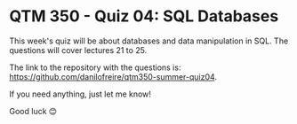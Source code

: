 # QTM 350 - Quiz 04: SQL Databases

This week's quiz will be about databases and data manipulation in SQL. The questions will cover lectures 21 to 25.

The link to the repository with the questions is: <https://github.com/danilofreire/qtm350-summer-quiz04>.

If you need anything, just let me know!

Good luck 😊